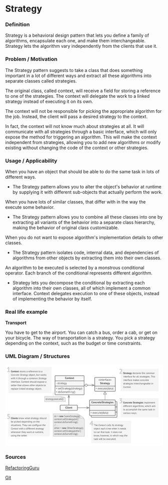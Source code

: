 # Strategy

### Definition 
   
 Strategy is a behavioral design pattern that lets you define a family of algorithms, encapsulate each one, and make them interchangeable. Strategy lets the algorithm vary independently from the clients that use it.

### Problem / Motivation
   The Strategy pattern suggests to take a class that does something important in a lot of different ways and extract all these algorithms into separate classes called strategies.
   
   The original class, called context, will receive a field for storing a reference to one of the strategies. The context will delegate the work to a linked strategy instead of executing it on its own.
   
   The context will not be responsible for picking the appropriate algorithm for the job. Instead, the client will pass a desired strategy to the context.
   
   In fact, the context will not know much about strategies at all. It will communicate with all strategies through a basic interface, which will only expose the method for triggering an algorithm. This will make the context independent from strategies, allowing you to add new algorithms or modify existing without changing the code of the context or other strategies.
   
### Usage / Applicability
   When you have an object that should be able to do the same task in lots of different ways.
   
   + The Strategy pattern allows you to alter the object's behavior at runtime by supplying it with different sub-objects that actually perform the work.
  
   When you have lots of similar classes, that differ with in the way the execute some behavior.
   
   + The Strategy pattern allows you to combine all these classes into one by extracting all variants of the behavior into a separate class hierarchy, making the behavior of original class customizable.
   
   When you do not want to expose algorithm's implementation details to other classes.
   + The Strategy pattern isolates code, internal data, and dependencies of algorithms from other objects by extracting them into their own classes.
    
   An algorithm to be executed is selected by a monstrous conditional operator. Each branch of the conditional represents different algorithm.
   
   +  Strategy lets you decompose the conditional by extracting each algorithm into their own classes, all of which implement a common interface. Context delegates execution to one of these objects, instead of implementing the behavior by itself.
     

### Real life example

**Transport**

You have to get to the airport. You can catch a bus, order a cab, or get on your bicycle. The way of transportation is a strategy. You pick a strategy depending on the context, such as the budget or time constraints.
  
### UML Diagram / Structures

   ![Strategy](./StrategyUML.png)
   
### Sources 

  [RefactoringGuru](https://refactoring.guru/design-patterns/strategy)
  
  [Git](https://github.com/sohamkamani/javascript-design-patterns-for-humans#-strategy)
 
   
   
   
  